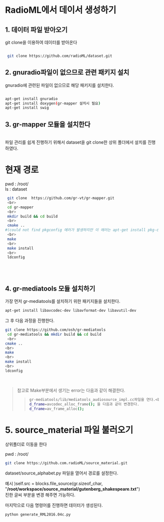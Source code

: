 # RadioML에서 데이서 생성하기

## 1. 데이터 파일 받아오기

git clone을 이용하여 데이터를 받아온다

```bash

 git clone https://github.com/radioML/dataset.git

```
<brbr>

## 2. gnuradio파일이 없으므로 관련 패키지 설치

gnuradio에 관련된 파일이 없으므로 해당 패키지를 설치한다.

```bash

apt-get install gnuradio
apt-get install doxygen(gr-mapper 설치시 필요)
apt-get install swig    
```

<brbr>

## 3. gr-mapper 모듈을 설치한다
<br>
파일 관리를 쉽게 진행하기 위해서 dataset을 git clone한 상위 폴더에서 설치를 진행하였다.

# 현재 경로
pwd : /root/<br>
ls : dataset

```bash
 git clone  https://github.com/gr-vt/gr-mapper.git
 <br>
 cd gr-mapper
 <br>
 mkdir build && cd build
 <br>
 cmake ..
#(could not find pkgconfig 에러가 발생하지만 이 에러는 apt-get install pkg-config로 해결)
 <br>
 make
 <br>
 make install
 <br>
 ldconfig
```
<br><br>

## 4. gr-mediatools 모듈 설치하기

가장 먼저 gr-mediatools를 설치하기 위한 패키지들을 설치한다.

```bash
apt-get install libavcodec-dev libavformat-dev libavutil-dev
```

그 후 다음 과정을 진행한다.
```bash
git clone https://github.com/osh/gr-mediatools
 cd gr-mediatools && mkdir build && cd build
 <br>
cmake ..
<br>
make
<br>
make install
<br>
ldconfig
```
<br>

>참고로 Make부분에서 생기는 error는 다음과 같이 해결한다.<br>
>> ```bash
>> gr-mediatools/lib/mediatools_audiosource_impl.cc파일을 연다.<br>
>> d_frame=avcodec_alloc_frame(); 을 다음과 같이 변경한다.
>> d_frame=av_frame_alloc();
>> ```

# 5. source_material 파일 불러오기

상위폴더로 이동을 한다

pwd : /root/

```bash
git clone https://github.com.radioML/source_material.git
```

dataset/source_alphabet.py 파일을 열어서 경로를 설정한다.

예시 )self.src = blocks.file_source(gr.sizeof_char, "**/root/workspace/source_material/gutenberg_shakespeare.txt**")
<br>
진한 글씨 부분을 변경 해주면 가능하다.

마지막으로 다음 명령어를 진행하면 데이터가 생성된다.

```bash
python generate_RML2016.04c.py
```
